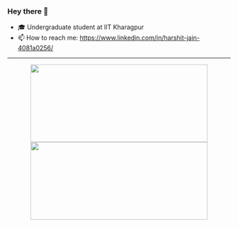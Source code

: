 ### Hey there 👋

- 🎓 Undergraduate student at IIT Kharagpur
- 📫 How to reach me: https://www.linkedin.com/in/harshit-jain-4081a0256/

<hr>
<p align=center>
  <a href = "https://github.com/harshit-jain52?tab=repositories">
    <img height="175" width="400" src="https://github-readme-stats-eight-theta.vercel.app/api/top-langs/?username=harshit-jain52&layout=compact&langs_count=8&theme=algolia"/>
  </a>
  <a href = "https://github.com/harshit-jain52/harshit-jain52.github.io">
    <img height="175" width="400" src="https://github-readme-stats.vercel.app/api/pin/?username=harshit-jain52&repo=harshit-jain52.github.io&theme=algolia"/>
  </a>
</p>
